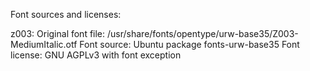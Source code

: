 Font sources and licenses:

z003:
    Original font file: /usr/share/fonts/opentype/urw-base35/Z003-MediumItalic.otf
    Font source: Ubuntu package fonts-urw-base35
    Font license: GNU AGPLv3 with font exception
